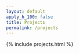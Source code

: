 ```yaml
---
layout: default
apply_h_100: false
title: Projects
permalink: /projects
---
```


{% include projects.html %}